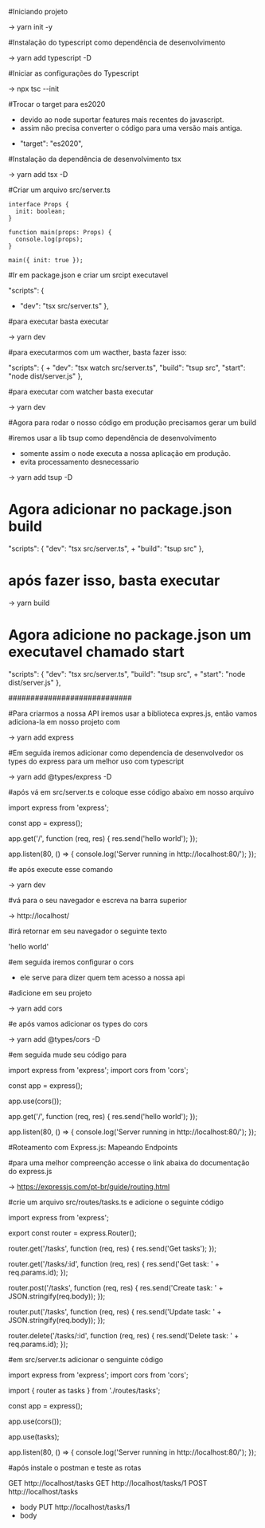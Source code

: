#Iniciando projeto

-> yarn init -y

#Instalação do typescript como dependência de desenvolvimento

-> yarn add typescript -D

#Iniciar as configurações do Typescript

-> npx tsc --init

#Trocar o target para es2020

- devido ao node suportar features mais recentes do javascript.
- assim não precisa converter o código para uma versão mais antiga.

+ "target": "es2020", 


#Instalação da dependência de desenvolvimento tsx

-> yarn add tsx -D


#Criar um arquivo src/server.ts

```
interface Props {
  init: boolean;
}

function main(props: Props) {
  console.log(props);
}

main({ init: true });
```

#Ir em package.json e criar um srcipt executavel

"scripts": {
  + "dev": "tsx src/server.ts"
},


#para executar basta executar 

-> yarn dev

#para executarmos com um wacther, basta fazer isso:

  "scripts": {
    + "dev": "tsx watch src/server.ts",
    "build": "tsup src",
    "start": "node dist/server.js"
  },

#para executar com watcher basta executar 

-> yarn dev


#Agora para rodar o nosso código em produção precisamos gerar um build

#iremos usar a lib tsup como dependência de desenvolvimento
- somente assim o node executa a nossa aplicação em produção.
- evita processamento desnecessario

-> yarn add tsup -D

# Agora adicionar no package.json build

  "scripts": {
    "dev": "tsx src/server.ts",
    + "build": "tsup src"
  },

# após fazer isso, basta executar

-> yarn build

# Agora adicione no package.json um executavel chamado start

  "scripts": {
    "dev": "tsx src/server.ts",
    "build": "tsup src",
    + "start": "node dist/server.js"
  },


############################



#Para criarmos a nossa API iremos usar a biblioteca expres.js, então vamos adiciona-la em nosso projeto com

-> yarn add express

#Em seguida iremos adicionar como dependencia de desenvolvedor os types do express para um melhor uso com typescript

-> yarn add @types/express -D

#após vá em src/server.ts e coloque esse código abaixo em nosso arquivo

import express from 'express';

const app = express();

app.get('/', function (req, res) {
  res.send('hello world');
});

app.listen(80, () => {
  console.log('Server running in http://localhost:80/');
});

#e após execute esse comando

-> yarn dev

#vá para o seu navegador e escreva na barra superior

-> http://localhost/

#irá retornar em seu navegador o seguinte texto

'hello world'

#em seguida iremos configurar o cors
- ele serve para dizer quem tem acesso a nossa api

#adicione em seu projeto

-> yarn add cors

#e após vamos adicionar os types do cors

-> yarn add @types/cors -D

#em seguida mude seu código para

import express from 'express';
import cors from 'cors';

const app = express();

app.use(cors());

app.get('/', function (req, res) {
  res.send('hello world');
});

app.listen(80, () => {
  console.log('Server running in http://localhost:80/');
});



#Roteamento com Express.js: Mapeando Endpoints

#para uma melhor compreenção accesse o link abaixa do documentação do express.js

-> https://expressjs.com/pt-br/guide/routing.html

#crie um arquivo src/routes/tasks.ts e adicione o seguinte código

import express from 'express';

export const router = express.Router();

router.get('/tasks', function (req, res) {
  res.send('Get tasks');
});

router.get('/tasks/:id', function (req, res) {
  res.send('Get task: ' + req.params.id);
});

router.post('/tasks', function (req, res) {
  res.send('Create task: ' + JSON.stringify(req.body));
});

router.put('/tasks', function (req, res) {
  res.send('Update task: ' + JSON.stringify(req.body));
});

router.delete('/tasks/:id', function (req, res) {
  res.send('Delete task: ' + req.params.id);
});


#em src/server.ts adicionar o senguinte código

import express from 'express';
import cors from 'cors';

import { router as tasks } from './routes/tasks';

const app = express();

app.use(cors());

app.use(tasks);

app.listen(80, () => {
  console.log('Server running in http://localhost:80/');
});

#após instale o postman e teste as rotas

GET http://localhost/tasks
GET http://localhost/tasks/1
POST http://localhost/tasks
- body
PUT http://localhost/tasks/1
- body
